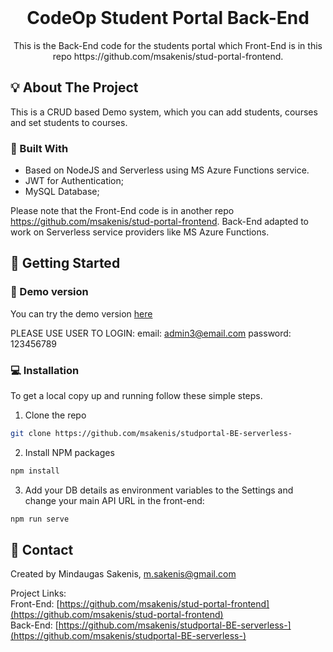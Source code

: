 <br />
<p align="center">
 
  <h1 align="center">CodeOp Student Portal Back-End</h1>

  <p align="center">
    This is the Back-End code for the students portal which Front-End is in this repo https://github.com/msakenis/stud-portal-frontend.
</p>

<!-- ABOUT THE PROJECT -->

## :bulb: About The Project

 This is a CRUD based Demo system, which you can add students, courses and set students to courses.

### :hammer: Built With

- Based on NodeJS and Serverless using MS Azure Functions service.
- JWT for Authentication;
- MySQL Database;

Please note that the Front-End code is in another repo https://github.com/msakenis/stud-portal-frontend.
Back-End adapted to work on Serverless service providers like MS Azure Functions.

<!-- GETTING STARTED -->

## :paperclip: Getting Started

### :mag_right: Demo version

You can try the demo version <a href="https://sakenis.me">here</a>

PLEASE USE USER TO LOGIN:
email: admin3@email.com
password: 123456789

### :computer: Installation

To get a local copy up and running follow these simple steps.

1. Clone the repo

```sh
git clone https://github.com/msakenis/studportal-BE-serverless-
```

2. Install NPM packages

```sh
npm install
```

3. Add your DB details as environment variables to the Settings and change your main API URL in the front-end:

```sh
npm run serve
```

## :email: Contact

Created by Mindaugas Sakenis, m.sakenis@gmail.com

Project Links:<br />
Front-End: [https://github.com/msakenis/stud-portal-frontend](https://github.com/msakenis/stud-portal-frontend) <br />
Back-End: [https://github.com/msakenis/studportal-BE-serverless-](https://github.com/msakenis/studportal-BE-serverless-)

